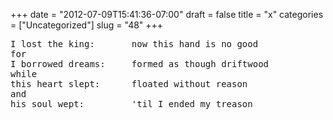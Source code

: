 +++
date = "2012-07-09T15:41:36-07:00"
draft = false
title = "x"
categories = ["Uncategorized"]
slug = "48"
+++

<pre>I lost the king:       now this hand is no good
for
I borrowed dreams:     formed as though driftwood
while
this heart slept:      floated without reason
and
his soul wept:         'til I ended my treason
</pre>
